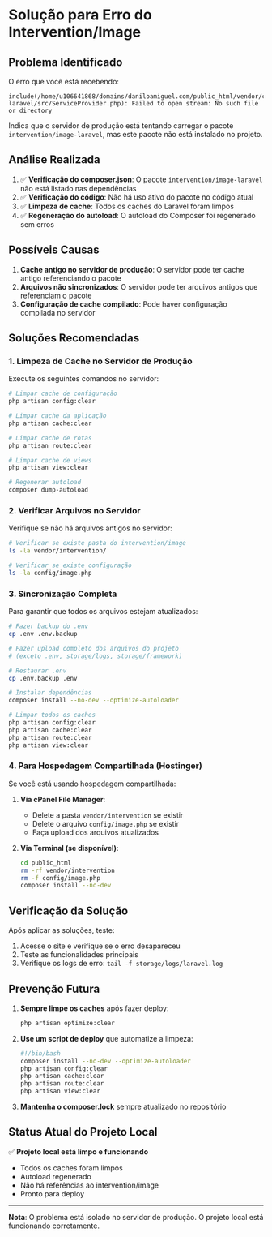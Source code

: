 # Solução para Erro do Intervention/Image

## Problema Identificado

O erro que você está recebendo:
```
include(/home/u106641868/domains/daniloamiguel.com/public_html/vendor/composer/../intervention/image-laravel/src/ServiceProvider.php): Failed to open stream: No such file or directory
```

Indica que o servidor de produção está tentando carregar o pacote `intervention/image-laravel`, mas este pacote não está instalado no projeto.

## Análise Realizada

1. ✅ **Verificação do composer.json**: O pacote `intervention/image-laravel` não está listado nas dependências
2. ✅ **Verificação do código**: Não há uso ativo do pacote no código atual
3. ✅ **Limpeza de cache**: Todos os caches do Laravel foram limpos
4. ✅ **Regeneração do autoload**: O autoload do Composer foi regenerado sem erros

## Possíveis Causas

1. **Cache antigo no servidor de produção**: O servidor pode ter cache antigo referenciando o pacote
2. **Arquivos não sincronizados**: O servidor pode ter arquivos antigos que referenciam o pacote
3. **Configuração de cache compilado**: Pode haver configuração compilada no servidor

## Soluções Recomendadas

### 1. Limpeza de Cache no Servidor de Produção

Execute os seguintes comandos no servidor:

```bash
# Limpar cache de configuração
php artisan config:clear

# Limpar cache da aplicação
php artisan cache:clear

# Limpar cache de rotas
php artisan route:clear

# Limpar cache de views
php artisan view:clear

# Regenerar autoload
composer dump-autoload
```

### 2. Verificar Arquivos no Servidor

Verifique se não há arquivos antigos no servidor:

```bash
# Verificar se existe pasta do intervention/image
ls -la vendor/intervention/

# Verificar se existe configuração
ls -la config/image.php
```

### 3. Sincronização Completa

Para garantir que todos os arquivos estejam atualizados:

```bash
# Fazer backup do .env
cp .env .env.backup

# Fazer upload completo dos arquivos do projeto
# (exceto .env, storage/logs, storage/framework)

# Restaurar .env
cp .env.backup .env

# Instalar dependências
composer install --no-dev --optimize-autoloader

# Limpar todos os caches
php artisan config:clear
php artisan cache:clear
php artisan route:clear
php artisan view:clear
```

### 4. Para Hospedagem Compartilhada (Hostinger)

Se você está usando hospedagem compartilhada:

1. **Via cPanel File Manager**:
   - Delete a pasta `vendor/intervention` se existir
   - Delete o arquivo `config/image.php` se existir
   - Faça upload dos arquivos atualizados

2. **Via Terminal (se disponível)**:
   ```bash
   cd public_html
   rm -rf vendor/intervention
   rm -f config/image.php
   composer install --no-dev
   ```

## Verificação da Solução

Após aplicar as soluções, teste:

1. Acesse o site e verifique se o erro desapareceu
2. Teste as funcionalidades principais
3. Verifique os logs de erro: `tail -f storage/logs/laravel.log`

## Prevenção Futura

1. **Sempre limpe os caches** após fazer deploy:
   ```bash
   php artisan optimize:clear
   ```

2. **Use um script de deploy** que automatize a limpeza:
   ```bash
   #!/bin/bash
   composer install --no-dev --optimize-autoloader
   php artisan config:clear
   php artisan cache:clear
   php artisan route:clear
   php artisan view:clear
   ```

3. **Mantenha o composer.lock** sempre atualizado no repositório

## Status Atual do Projeto Local

✅ **Projeto local está limpo e funcionando**
- Todos os caches foram limpos
- Autoload regenerado
- Não há referências ao intervention/image
- Pronto para deploy

---

**Nota**: O problema está isolado no servidor de produção. O projeto local está funcionando corretamente.